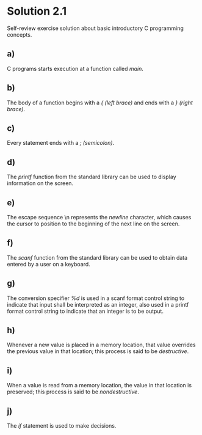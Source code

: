 # Solution 2.1

Self-review exercise solution about basic introductory C programming concepts.

## a)

C programs starts execution at a function called *main*.

## b)

The body of a function begins with a *{ (left brace)* and ends with a *} (right brace)*.

## c)

Every statement ends with a *; (semicolon)*.

## d)

The *printf* function from the standard library can be used to display information on the screen.

## e)

The escape sequence \n represents the *newline* character, which causes the cursor to position to the beginning of the next line on the screen.

## f)

The *scanf* function from the standard library can be used to obtain data entered by a user on a keyboard.

## g)

The conversion specifier *%d* is used in a scanf format control string to indicate that input shall be interpreted as an integer, also used in a printf format control string to indicate that an integer is to be output.

## h)

Whenever a new value is placed in a memory location, that value overrides the previous value in that location; this process is said to be *destructive*.

## i)

When a value is read from a memory location, the value in that location is preserved; this process is said to be *nondestructive*.

## j)

The *if* statement is used to make decisions.

